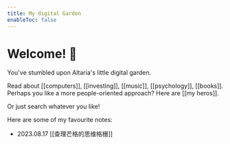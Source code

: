 ```yaml
---
title: My digital Garden
enableToc: false
---
```


# Welcome! 🌱

You've stumbled upon Altaria's little digital garden. 

Read about [[computers]], [[investing]],  [[music]], [[psychology]], [[books]].  Perhaps you like a more people-oriented approach? Here are [[my heros]].

Or just search whatever you like!

Here are some of my favourite notes:

- 2023.08.17 [[查理芒格的思维格栅]]


